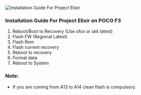 ![Installation Guide For Project Elixir](https://i.imgur.com/3UmK6nS.png "Installation")

### Installation Guide For Project Elixir on POCO F3

1. Reboot/Boot to Recovery (Use ofox or skk latest)
2. Flash FW (Regional Latest)
3. Flash Rom
4. Flash current recovery 
5. Reboot to recovery
6. Format data
7. Reboot to System

### Note: 
- If you are coming from A13 to A14 clean flash is compulsory.

